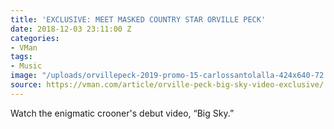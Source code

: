 ```yaml
---
title: 'EXCLUSIVE: MEET MASKED COUNTRY STAR ORVILLE PECK'
date: 2018-12-03 23:11:00 Z
categories:
- VMan
tags:
- Music
image: "/uploads/orvillepeck-2019-promo-15-carlossantolalla-424x640-72.jpg"
source: https://vman.com/article/orville-peck-big-sky-video-exclusive/
---
```


Watch the enigmatic crooner's debut video, “Big Sky.”
